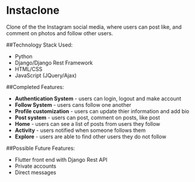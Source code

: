 # Instaclone
Clone of the the Instagram social media, where users can post like, and comment on photos and follow other users. 

##Technology Stack Used: 
- Python
- Django/Django Rest Framework 
- HTML/CSS
- JavaScript (JQuery/Ajax)

##Completed Features:
- **Authentication System** - users can login, logout and make account
- **Follow System** - users cans follow one another
- **Profile customization** - users can update thier information and add bio
- **Post system** - users can post, comment on posts, like post
- **Home** - users can see a list of posts from users they follow
- **Activity** - users notified when someone follows them
- **Explore** - users are able to find other users they do not follow 

##Possible Future Features:
- Flutter front end with Django Rest API
- Private accounts 
- Direct messages

